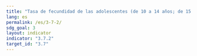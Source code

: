 ```yaml
---
title: "Tasa de fecundidad de las adolescentes (de 10 a 14 años; de 15 a 19 años) por cada 1.000 mujeres de ese grupo de edad"
lang: es
permalink: /es/3-7-2/
sdg_goal: 3
layout: indicator
indicator: "3.7.2"
target_id: "3.7"
---
```



